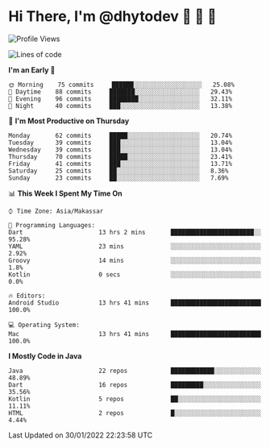# Hi There, I'm @dhytodev 👋 👋 👋

<!--
**DhytoDev/dhytodev** is a ✨ _special_ ✨ repository because its `README.md` (this file) appears on your GitHub profile.

Here are some ideas to get you started:

- 🔭 I’m currently working on ...
- 🌱 I’m currently learning ...
- 👯 I’m looking to collaborate on ...
- 🤔 I’m looking for help with ...
- 💬 Ask me about ...
- 📫 How to reach me: ...
- 😄 Pronouns: ...
- ⚡ Fun fact: ...
-->

<!--START_SECTION:waka-->
![Profile Views](http://img.shields.io/badge/Profile%20Views-0-blue)

![Lines of code](https://img.shields.io/badge/From%20Hello%20World%20I%27ve%20Written-138%20Thousand%20lines%20of%20code-blue)

**I'm an Early 🐤** 

```text
🌞 Morning    75 commits     ██████░░░░░░░░░░░░░░░░░░░   25.08% 
🌆 Daytime    88 commits     ███████░░░░░░░░░░░░░░░░░░   29.43% 
🌃 Evening    96 commits     ████████░░░░░░░░░░░░░░░░░   32.11% 
🌙 Night      40 commits     ███░░░░░░░░░░░░░░░░░░░░░░   13.38%

```
📅 **I'm Most Productive on Thursday** 

```text
Monday       62 commits     █████░░░░░░░░░░░░░░░░░░░░   20.74% 
Tuesday      39 commits     ███░░░░░░░░░░░░░░░░░░░░░░   13.04% 
Wednesday    39 commits     ███░░░░░░░░░░░░░░░░░░░░░░   13.04% 
Thursday     70 commits     █████░░░░░░░░░░░░░░░░░░░░   23.41% 
Friday       41 commits     ███░░░░░░░░░░░░░░░░░░░░░░   13.71% 
Saturday     25 commits     ██░░░░░░░░░░░░░░░░░░░░░░░   8.36% 
Sunday       23 commits     ██░░░░░░░░░░░░░░░░░░░░░░░   7.69%

```


📊 **This Week I Spent My Time On** 

```text
⌚︎ Time Zone: Asia/Makassar

💬 Programming Languages: 
Dart                     13 hrs 2 mins       ███████████████████████░░   95.28% 
YAML                     23 mins             ░░░░░░░░░░░░░░░░░░░░░░░░░   2.92% 
Groovy                   14 mins             ░░░░░░░░░░░░░░░░░░░░░░░░░   1.8% 
Kotlin                   0 secs              ░░░░░░░░░░░░░░░░░░░░░░░░░   0.0%

🔥 Editors: 
Android Studio           13 hrs 41 mins      █████████████████████████   100.0%

💻 Operating System: 
Mac                      13 hrs 41 mins      █████████████████████████   100.0%

```

**I Mostly Code in Java** 

```text
Java                     22 repos            ████████████░░░░░░░░░░░░░   48.89% 
Dart                     16 repos            █████████░░░░░░░░░░░░░░░░   35.56% 
Kotlin                   5 repos             ██░░░░░░░░░░░░░░░░░░░░░░░   11.11% 
HTML                     2 repos             █░░░░░░░░░░░░░░░░░░░░░░░░   4.44%

```



 Last Updated on 30/01/2022 22:23:58 UTC
<!--END_SECTION:waka-->
